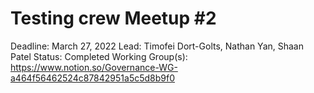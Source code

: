 # Testing crew Meetup #2

Deadline: March 27, 2022
Lead: Timofei Dort-Golts, Nathan Yan, Shaan Patel
Status: Completed
Working Group(s): https://www.notion.so/Governance-WG-a464f56462524c87842951a5c5d8b9f0
